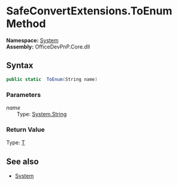 # SafeConvertExtensions.ToEnum Method  
**Namespace:** [System](System.md)  
**Assembly:** OfficeDevPnP.Core.dll  
## Syntax
```C#
public static  ToEnum(String name)
```
### Parameters
*name*  
&emsp;&emsp;Type: [System.String](System.String.md) 
&emsp;&emsp;  
  
### Return Value
Type: [T](T.md)  

## See also
- [System](System.md)
